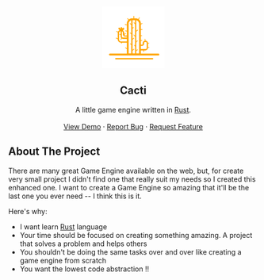 <p align="center">
    <img src="images/logo.svg" alt="Logo" height="125">
    <h2 align="center">Cacti</h2>
    <p align="center">
        A little game engine written in <a href="https://www.rust-lang.org/">Rust</a>.
        <br />
        <br />
        <a href="https://github.com/5aitama/cacti">View Demo</a>
        ·
        <a href="https://github.com/5aitama/cacti/issues">Report Bug</a>
        ·
        <a href="https://github.com/5aitama/cacti/issues">Request Feature</a>
    </p>
</p>

## About The Project

There are many great Game Engine available on the web, but, for create very small project I didn't find one that really suit my needs so I created this enhanced one. I want to create a Game Engine so amazing that it'll be the last one you ever need -- I think this is it.

Here's why:
* I want learn [Rust](https://www.rust-lang.org/) language
* Your time should be focused on creating something amazing. A project that solves a problem and helps others
* You shouldn't be doing the same tasks over and over like creating a game engine from scratch
* You want the lowest code abstraction !!
